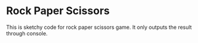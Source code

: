 # Rock Paper Scissors
This is sketchy code for rock paper scissors game. It only outputs the result through console. 